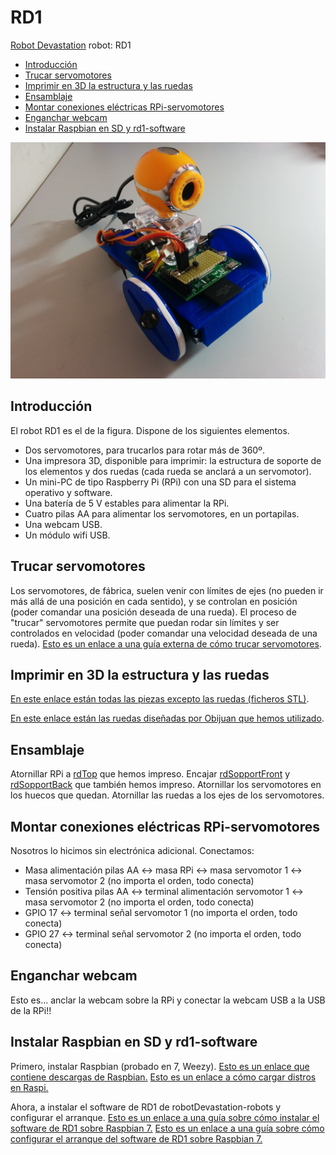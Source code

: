 # RD1

[Robot Devastation](http://asrob-uc3m.github.io/workgroups/2017-05-28-robot-devastation.html) robot: RD1

* [Introducción](#introducción)
* [Trucar servomotores](#trucar-servomotores)
* [Imprimir en 3D la estructura y las ruedas](#imprimir-en-3d-la-estructura-y-las-ruedas)
* [Ensamblaje](#ensamblaje)
* [Montar conexiones eléctricas RPi-servomotores](#montar-conexiones-eléctricas-rpi-servomotores)
* [Enganchar webcam](#enganchar-webcam)
* [Instalar Raspbian en SD y rd1-software](#instalar-raspbian-en-sd-y-rd1-software)

![RD1 robot](/assets/rd1.jpg)

## Introducción

El robot RD1 es el de la figura. Dispone de los siguientes elementos.

  - Dos servomotores, para trucarlos para rotar más de 360º.
  - Una impresora 3D, disponible para imprimir: la estructura de soporte
    de los elementos y dos ruedas (cada rueda se anclará a un
    servomotor).
  - Un mini-PC de tipo Raspberry Pi (RPi) con una SD para el sistema
    operativo y software.
  - Una batería de 5 V estables para alimentar la RPi.
  - Cuatro pilas AA para alimentar los servomotores, en un portapilas.
  - Una webcam USB.
  - Un módulo wifi USB.

## Trucar servomotores

Los servomotores, de fábrica, suelen venir con límites de ejes (no
pueden ir más allá de una posición en cada sentido), y se controlan en
posición (poder comandar una posición deseada de una rueda). El proceso
de "trucar" servomotores permite que puedan rodar sin límites y ser
controlados en velocidad (poder comandar una velocidad deseada de una
rueda). [Esto es un enlace a una guía externa de cómo trucar
servomotores](http://elektronikadonbosco.blogspot.com.es/2012/08/como-trucar-servomotores-paso-paso.html).

## Imprimir en 3D la estructura y las ruedas

[En este enlace están todas las piezas excepto las ruedas (ficheros STL)](https://github.com/asrob-uc3m/robotDevastation-robots/tree/master/rd1/mechanics).

[En este enlace están las ruedas diseñadas por Obijuan que hemos
utilizado](https://github.com/Obijuan/printbot_part_library/blob/master/wheels/Miniskybot-compatible/step-stl/Miniskybot-wheel-futaba3003-4-arms-horn-assembly.stl).

## Ensamblaje

Atornillar RPi a
[rdTop](https://github.com/asrob-uc3m/robotDevastation-robots/blob/master/rd1/mechanics/rdTop.stl)
que hemos impreso. Encajar
[rdSopportFront](https://github.com/asrob-uc3m/robotDevastation-robots/blob/master/rd1/mechanics/rdSopportFront.stl)
y
[rdSopportBack](https://github.com/asrob-uc3m/robotDevastation-robots/blob/master/rd1/mechanics/rdSopportBack.stl)
que también hemos impreso. Atornillar los servomotores en los huecos que
quedan. Atornillar las ruedas a los ejes de los servomotores.

## Montar conexiones eléctricas RPi-servomotores

Nosotros lo hicimos sin electrónica adicional. Conectamos:

  - Masa alimentación pilas AA \<-\> masa RPi \<-\> masa servomotor 1
    \<-\> masa servomotor 2 (no importa el orden, todo conecta)
  - Tensión positiva pilas AA \<-\> terminal alimentación servomotor 1
    \<-\> masa servomotor 2 (no importa el orden, todo conecta)
  - GPIO 17 \<-\> terminal señal servomotor 1 (no importa el orden, todo
    conecta)
  - GPIO 27 \<-\> terminal señal servomotor 2 (no importa el orden, todo
    conecta)

## Enganchar webcam

Esto es... anclar la webcam sobre la RPi y conectar la webcam USB a la
USB de la RPi\!\!

## Instalar Raspbian en SD y rd1-software

Primero, instalar Raspbian (probado en 7, Weezy). [Esto es un enlace que contiene descargas de Raspbian.](https://www.raspberrypi.org/downloads/raspbian/) [Esto es un enlace a cómo cargar distros en Raspi.](http://www.raspberrypi.org/documentation/installation/installing-images/README.md)

Ahora, a instalar el software de RD1 de robotDevastation-robots y configurar el arranque.
[Esto es un enlace a una guía sobre cómo instalar el software de RD1 sobre Raspbian 7.](http://asrob.uc3m.es/index.php/C%C3%B3mo_instalar_el_software_de_RD1_sobre_Raspbian_7)
[Esto es un enlace a una guía sobre cómo configurar el arranque del software de RD1 sobre Raspbian 7.](http://asrob.uc3m.es/index.php/C%C3%B3mo_configurar_el_arranque_del_software_de_RD1_sobre_Raspbian_7)
